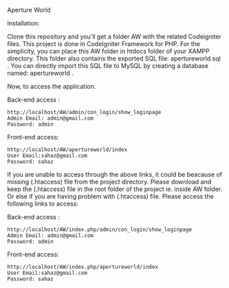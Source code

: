 Aperture World

Installation:

Clone this repository and you'll get a folder AW with the related Codeigniter files. This project is done in CodeIgniter Framework for PHP.
For the simplicity, you can place this AW folder in htdocs folder of your XAMPP directory. This folder also contains the exported SQL file: apertureworld.sql . You can directly import this SQL file to MySQL by creating a database named: apertureworld .

Now, to access the application.

Back-end access : 

    http://localhost/AW/admin/con_login/show_loginpage
    Admin Email: admin@gmail.com
    Password: admin

Front-end access:

    http://localhost/AW/apertureworld/index
    User Email:sahaz@gmail.com
    Password: sahaz
                  
If you are unable to access through the above links, it could be beacause of missing (.htaccess) file from the project directory. Please download and keep the (.htaccess) file in the root folder of the project ie. inside AW folder. Or else if you are having problem with (.htaccess) file. Please access the following links to access:

Back-end access : 
    
    http://localhost/AW/index.php/admin/con_login/show_loginpage
    Admin Email: admin@gmail.com
    Password: admin

Front-end access: 
    
    http://localhost/AW/index.php/apertureworld/index
    User Email:sahaz@gmail.com
    Password: sahaz
